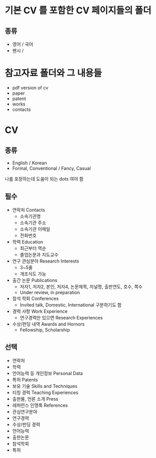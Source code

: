 # 기본 CV 를 포함한 CV 페이지들의 폴더

## 종류

- 영어 / 국어
- 팬시 / 

# 참고자료 폴더와 그 내용들

- pdf version of cv
- paper
- patent
- works
- contacts

# CV

## 종류
- English / Korean
- Formal, Conventional / Fancy, Casual

나를 포장하는데 도움이 되는 dots 여야 함

## 필수
* 연락처 Contacts
    * 소속기관명
    * 소속기관 주소
    * 소속기관 이메일
    * 전화번호
* 학력 Education
    * 최근부터 역순
    * 졸업논문과 지도교수
* 연구 관심분야 Research Interests
    * 3~5줄
    * 개조식도 가능
* 출간 논문 Publications
    * 저자1, 저자2, 본인, 저자4, 논문제목, 저널명, 출판연도, 호수, 쪽수
    * Under review, in preparation
* 참석 학회 Conferences
    * Invited talk, Domestic, International 구분하기도 함
* 경력 사항 Work Experience
    * 연구경력만 있으면 Research Experiences
* 수상/펀딩 내역 Awards and Hornors
    * Fellowship, Scholarship

## 선택

* 연락처
* 학력
* 언어능력 등 개인정보 Personal Data
* 특허 Patents
* 보유 기술 Skills and Techniques
* 티칭 경력 Teaching Experiences
* 출판물, 언론 소개 Press
* 레퍼런스 인명록 References
* 관심연구분야
* 연구경력
* 수상/펀딩 경력
* 언어능력
* 출판논문
* 참석학회
* 특허


